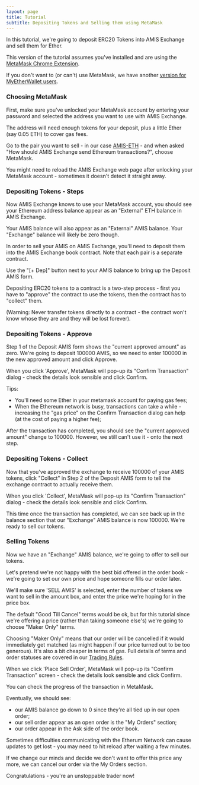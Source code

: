 ```yaml
---
layout: page
title: Tutorial
subtitle: Depositing Tokens and Selling them using MetaMask
---
```


In this tutorial, we're going to deposit ERC20 Tokens into AMIS Exchange and sell them for Ether.

This version of the tutorial assumes you've installed and are using the [MetaMask Chrome Extension](https://metamask.io/).

If you don't want to (or can't) use MetaMask, we have another [version for MyEtherWallet users](../depositing-tokens-and-selling-using-myetherwallet).

### Choosing MetaMask

First, make sure you've unlocked your MetaMask account by entering your password and selected the address you want to use with AMIS Exchange.

The address will need enough tokens for your deposit, plus a little Ether (say 0.05 ETH) to cover gas fees.

Go to the pair you want to sell - in our case [AMIS-ETH](http://amis-erc20.github.io/amisdex/exchange/?pairId=AMIS-ETH) - and when asked "How should AMIS Exchange send Ethereum transactions?", choose MetaMask.

You might need to reload the AMIS Exchange web page after unlocking your MetaMask account - sometimes it doesn't detect it straight away.

### Depositing Tokens - Steps

Now AMIS Exchange knows to use your MetaMask account, you should see your Ethereum address balance appear as an "External" ETH balance in AMIS Exchange.

Your AMIS balance will also appear as an "External" AMIS balance. Your "Exchange" balance will likely be zero though.

In order to sell your AMIS on AMIS Exchange, you'll need to deposit them into the AMIS Exchange book contract. Note that each pair is a separate contract.

Use the "[+ Dep]" button next to your AMIS balance to bring up the Deposit AMIS form.

Depositing ERC20 tokens to a contract is a two-step process - first you have to "approve" the contract to use the tokens, then the contract has to "collect" them.

(Warning: Never transfer tokens directly to a contract - the contract won't know whose they are and they will be lost forever).

### Depositing Tokens - Approve

Step 1 of the Deposit AMIS form shows the "current approved amount" as zero. We're going to deposit 100000 AMIS, so we need to enter 100000 in the new approved amount and click Approve.

When you click 'Approve', MetaMask will pop-up its "Confirm Transaction" dialog - check the details look sensible and click Confirm.

Tips:
 - You'll need some Ether in your metamask account for paying gas fees;
 - When the Ethereum network is busy, transactions can take a while - increasing the "gas price" on the Confirm Transaction dialog can help (at the cost of paying a higher fee);

After the transaction has completed, you should see the "current approved amount" change to 100000. However, we still can't use it - onto the next step.

### Depositing Tokens - Collect

Now that you've approved the exchange to receive 100000 of your AMIS tokens, click "Collect" in Step 2 of the Deposit AMIS form to tell the exchange contract to actually receive them.

When you click 'Collect', MetaMask will pop-up its "Confirm Transaction" dialog - check the details look sensible and click Confirm.

This time once the transaction has completed, we can see back up in the balance section that our "Exchange" AMIS balance is now 100000. We're ready to sell our tokens.

### Selling Tokens

Now we have an "Exchange" AMIS balance, we're going to offer to sell our tokens.

Let's pretend we're not happy with the best bid offered in the order book - we're going to set our own price and hope someone fills our order later.

We'll make sure 'SELL AMIS' is selected, enter the number of tokens we want to sell in the amount box, and enter the price we're hoping for in the price box.

The default "Good Till Cancel" terms would be ok, but for this tutorial since we're offering a price (rather than taking someone else's) we're going to choose "Maker Only" terms.

Choosing "Maker Only" means that our order will be cancelled if it would immediately get matched (as might happen if our price turned out to be too generous). It's also a bit cheaper in terms of gas. Full details of terms and order statuses are covered in our [Trading Rules](../../trading-rules).

When we click 'Place Sell Order', MetaMask will pop-up its "Confirm Transaction" screen - check the details look sensible and click Confirm.

You can check the progress of the transaction in MetaMask.

Eventually, we should see:
 - our AMIS balance go down to 0 since they're all tied up in our open order;
 - our sell order appear as an open order is the "My Orders" section;
 - our order appear in the Ask side of the order book.

Sometimes difficulties communicating with the Etherum Network can cause updates to get lost - you may need to hit reload after waiting a few minutes.

If we change our minds and decide we don't want to offer this price any more, we can cancel our order via the My Orders section.

Congratulations - you're an unstoppable trader now!
